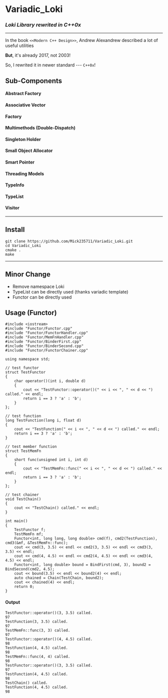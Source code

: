 # **Variadic_Loki**
### *Loki Library rewrited in C++0x*

***

In the book `<<Modern C++ Design>>`, Andrew Alexandrew described a lot of useful utilities

**But**, it's already 2017, not 2003!

So, I rewrited it in newer standard --- `C++0x`!

## Sub-Components
#### Abstract Factory
#### Associative Vector
#### Factory
#### Multimethods (Double-Dispatch)
#### Singleton Holder
#### Small Object Allocator
#### Smart Pointer
#### Threading Models
#### TypeInfo
#### TypeList
#### Visitor

-------
## Install
    git clone https://github.com/Mick235711/Variadic_Loki.git
    cd Variadic_Loki
    cmake .
    make

***
## Minor Change
* Remove namespace Loki
* TypeList can be directly used (thanks variadic template)
* Functor can be directly used

## Usage (Functor)
    #include <iostream>
    #include "Functor/Functor.cpp"
    #include "Functor/FunctorHandler.cpp"
    #include "Functor/MemFnHandler.cpp"
    #include "Functor/BinderFirst.cpp"
    #include "Functor/BinderSecond.cpp"
    #include "Functor/FunctorChainer.cpp"
    
    using namespace std;
    
    // test functor
    struct TestFunctor
    {
        char operator()(int i, double d)
        {
            cout << "TestFunctor::operator()(" << i << ", " << d << ") called." << endl;
            return i == 3 ? 'a' : 'b';
        }
    };
    
    // test function
    long TestFunction(long i, float d)
    {
        cout << "TestFunction(" << i << ", " << d << ") called." << endl;
        return i == 3 ? 'a' : 'b';
    }
    
    // test member function
    struct TestMemFn
    {
        short func(unsigned int i, int d)
        {
            cout << "TestMemFn::func(" << i << ", " << d << ") called." << endl;
            return i == 3 ? 'a' : 'b';
        }
    };
    
    // test chainer
    void TestChain()
    {
        cout << "TestChain() called." << endl;
    }
    
    int main()
    {
        TestFunctor f;
        TestMemFn mf;
        Functor<int, long long, long double> cmd(f), cmd2(TestFunction), cmd3(&mf, &TestMemFn::func);
        cout << cmd(3, 3.5) << endl << cmd2(3, 3.5) << endl << cmd3(3, 3.5) << endl;
        cout << cmd(4, 4.5) << endl << cmd2(4, 4.5) << endl << cmd3(4, 4.5) << endl;
        Functor<int, long double> bound = BindFirst(cmd, 3), bound2 = BindSecond(cmd2, 4.5);
        cout << bound(3.5) << endl << bound2(4) << endl;
        auto chained = Chain(TestChain, bound2);
        cout << chained(4) << endl;
        return 0;
    }



#### Output
    TestFunctor::operator()(3, 3.5) called.
    97
    TestFunction(3, 3.5) called.
    97
    TestMemFn::func(3, 3) called.
    97
    TestFunctor::operator()(4, 4.5) called.
    98
    TestFunction(4, 4.5) called.
    98
    TestMemFn::func(4, 4) called.
    98
    TestFunctor::operator()(3, 3.5) called.
    97
    TestFunction(4, 4.5) called.
    98
    TestChain() called.
    TestFunction(4, 4.5) called.
    98
